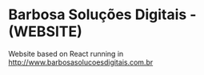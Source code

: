 # Barbosa Soluções Digitais - (WEBSITE)

Website based on React running in http://www.barbosasolucoesdigitais.com.br
